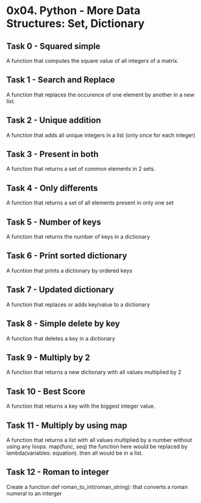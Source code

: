# 0x04. Python - More Data Structures: Set, Dictionary

## Task 0 - Squared simple
A function that computes the square value of all integers of a matrix.

## Task 1 - Search and Replace
A function that replaces the occurence of one element by another in a new list.

## Task 2 - Unique addition
A function that adds all unique integers in a list (only once for each integer)

## Task 3 - Present in both
A function that returns a set of common elements in 2 sets.

## Task 4 - Only differents
A function that returns a set of all elements present in only one set

## Task 5 - Number of keys
A function that returns the number of keys in a dictionary

## Task 6 - Print sorted dictionary
A fucntion that prints a dictionary by ordered keys

## Task 7 - Updated dictionary
A function that replaces or adds key/value to a dictionary

## Task 8 - Simple delete by key
A function that deletes a key in a dictionary

## Task 9 - Multiply by 2
A function that returns a new dictionary with all values multiplied by 2

## Task 10 - Best Score
A function that returns a key with the biggest integer value.

## Task 11 - Multiply by using map
A function that returns a list with all values multiplied by a number without using any loops.
map(func, seq) the function here would be replaced by lambda(variables: equation). then all would be in a list.

## Task 12 - Roman to integer
Create a function def roman_to_int(roman_string): that converts a roman numeral to an interger

